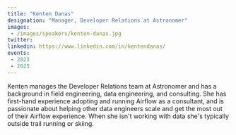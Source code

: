 ```yaml
---
title: "Kenten Danas"
designation: "Manager, Developer Relations at Astronomer"
images:
 - /images/speakers/kenten-danas.jpg
twitter: 
linkedin: https://www.linkedin.com/in/kentendanas/
events:
 - 2023
 - 2025
---
```


Kenten manages the Developer Relations team at Astronomer and has a background in field engineering, data engineering, and consulting. She has first-hand experience adopting and running Airflow as a consultant, and is passionate about helping other data engineers scale and get the most out of their Airflow experience. When she isn't working with data she's typically outside trail running or skiing.